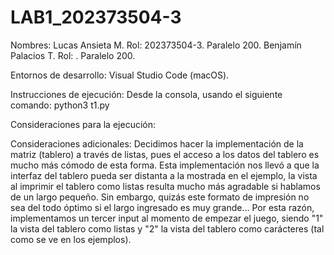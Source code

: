 # LAB1_202373504-3
Nombres:
    Lucas Ansieta M. Rol: 202373504-3. Paralelo 200.
    Benjamín Palacios T. Rol: . Paralelo 200.

Entornos de desarrollo: Visual Studio Code (macOS).

Instrucciones de ejecución:
    Desde la consola, usando el siguiente comando: python3 t1.py

Consideraciones para la ejecución:

Consideraciones adicionales:
    Decidimos hacer la implementación de la matriz (tablero) a través de listas, pues el acceso a los datos del tablero es mucho más cómodo de esta forma. Esta implementación nos llevó a que la interfaz del tablero pueda ser distanta a la mostrada en el ejemplo, la vista al imprimir el tablero como listas resulta mucho más agradable si hablamos de un largo pequeño. Sin embargo, quizás este formato de impresión no sea del todo óptimo si el largo ingresado es muy grande... Por esta razón, implementamos un tercer input al momento de empezar el juego, siendo "1" la vista del tablero como listas y "2" la vista del tablero como carácteres (tal como se ve en los ejemplos).
